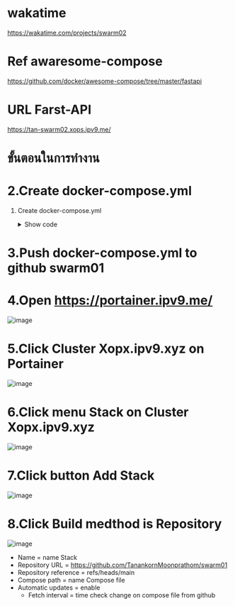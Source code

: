 # wakatime
https://wakatime.com/projects/swarm02
 
# Ref awaresome-compose
https://github.com/docker/awesome-compose/tree/master/fastapi

# URL Farst-API
https://tan-swarm02.xops.ipv9.me/


# ขั้นตอนในการทำงาน
# 2.Create docker-compose.yml
 1. Create docker-compose.yml
    <details>
    <summary>Show code</summary>

    ```ruby
    version: '3.7'
    services:
    api:
    image: tanankorn/fastapi-api:0205
    networks:
    - webproxy
    environment:
    PORT: 8000
    logging:
    driver: json-file
    volumes:
    - /var/run/docker.sock:/var/run/docker.sock
    - app:/app
    deploy:
    replicas: 1
    labels:
    - traefik.docker.network=webproxy
    - traefik.enable=true
    - traefik.http.routers.${APPNAME}-https.entrypoints=websecure
    - traefik.http.routers.${APPNAME}-https.rule=Host("${APPNAME}.xops.ipv9.me")
    - traefik.http.routers.${APPNAME}-https.tls.certresolver=default
    - traefik.http.services.${APPNAME}.loadbalancer.server.port=8000
    volumes:
    app:          
    networks:
    webproxy:
    external: true
    ```
# 3.Push docker-compose.yml to github swarm01
# 4.Open https://portainer.ipv9.me/
 
 ![image](https://user-images.githubusercontent.com/119097663/224484388-a617001c-cf34-49ce-9d7a-3c3d4b8bfc76.png)

# 5.Click Cluster Xopx.ipv9.xyz on Portainer
 
 ![image](https://user-images.githubusercontent.com/119097663/224484436-f6e5f9a5-5520-409b-8d12-1cfc947404f5.png)
 
# 6.Click menu Stack on Cluster Xopx.ipv9.xyz
 
 ![image](https://user-images.githubusercontent.com/119097663/224484471-88edcac4-dcd8-437d-b741-ead184381b48.png)

# 7.Click button Add Stack

![image](https://user-images.githubusercontent.com/119097663/224484514-0e6de6f0-c04e-44bf-bddb-df9bf0b2bb83.png)

# 8.Click Build medthod is Repository
 
 ![image](https://user-images.githubusercontent.com/119097663/224484639-134b525a-bae2-4187-92ad-f1ee12e08084.png)

 - Name = name Stack
  - Repository URL = https://github.com/TanankornMoonprathom/swarm01
  - Repository reference = refs/heads/main
  - Compose path = name Compose file
  - Automatic updates = enable
    - Fetch interval = time check change on compose file from github 
